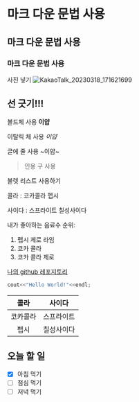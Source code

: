 # 마크 다운 문법 사용

## 마크 다운 문법 사용

### 마크 다운 문법 사용

사진 넣기
![KakaoTalk_20230318_171621699](https://user-images.githubusercontent.com/127123002/226097438-f9a0417b-ba02-4875-b9c6-6620013d07c5.jpg)


선 긋기!!!
---

볼드체 사용 **이얍**

이탈릭 체 사용 *이얍*

글에 줄 사용 ~이얍~

> 인용 구 사용

불렛 리스트 사용하기

콜라 : 
코카콜라
펩시

사이다 :
스프라이트
칠성사이다

내가 좋아하는 음료수 순위:
1. 펩시 제로 라임
2. 코카 콜라
3. 코카 콜라 제로

[나의 github 레포지토리](https://github.com/superozing?tab=repositories)

```cpp
cout<<"Hello World!"<<endl;
```

|콜라|사이다|
|:--:|:--:|
|코카콜라|스프라이트|
|펩시|칠성사이다|

## 오늘 할 일
- [x] 아침 먹기
- [ ] 점심 먹기
- [ ] 저녁 먹기
